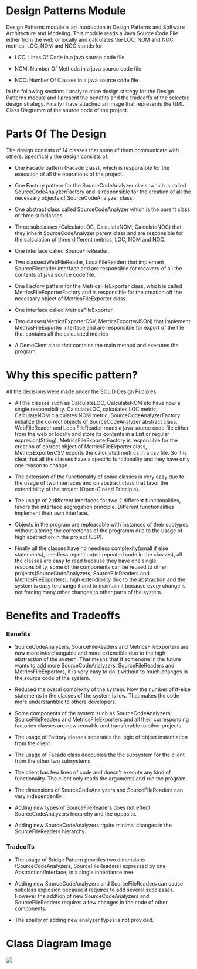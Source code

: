 # Design Patterns Module

Design Patterns module is an intoduction in Design Patterns and Software Architecture and Modeling. This module reads a Java Source Code File either from the web or locally and calculates the LOC, NOM and NOC metrics. LOC, NOM and NOC stands for:

* LOC: Lines Of Code in a java source code file

* NOM: Number Of Methods in a java source code file

* NOC: Number Of Classes in a java source code file

 In the following sections I analyze mine design stategy for the Design Patterns module and I present the benefits and the tradeoffs of the selected design strategy. Finally I have attached an image that represents the UML Class Diagramm of the source code of the project.

 # Parts Of The Design

 The design consists of 14 classes that some of them communicate with others. Specifically the design consists of:

 * One Facade pattern (Facade class), which is responsible for the execution of all the operations of the project.

 * One Factory pattern for the SourceCodeAnalyzer class, which is called SourceCodeAnalyzerFactory and is responsible for the creation of all the necessary objects of SourceCodeAnalyzer class.

 * One abstract class called SourceCodeAnalyzer which is the parent class of three subclasses.

 * Three subclasses (CalculateLOC, CalculateNOM, CalculateNOC) that they inherit SourceCodeAnalyzer parent class and are responsible for the calculation of three different metrics, LOC, NOM and NOC.

 * One interface called SourceFileReader. 

 * Two classes(WebFileReader, LocalFileReader) that implement SourceFilereader interface and are responsible for recovery of all the contents of java source code file.

 * One Factory pattern for the MetricsFileExporter class, which is called MetricsFileExporterFactory and is responsible for the creation off the necessary object of MetricsFileExporter class.

 * One interface called MetricsFileExporter. 

 * Two classes(MetricsExporterCSV, MetricsExporterJSON) that implement MetricsFileExporter interface and are responsible for export of the file that contains all the calculated metrics

 * A DemoClent class that contains the main method and executes the program.

 # Why this specific pattern?

 All the decisions were made under the SOLID Design Priciples

 * All the classes such as CalculateLOC, CalculateNOM etc have now a single responsibililty. CalculateLOC, calculates LOC metric, CalculateNOM clalculates NOM metric, SourceCodeAnalyzerFactory initialize the correct objects of SourceCodeAnalyzer abstract class, WebFileReader and LocalFileReader reads a java source code file either from the web or locally and store its contents in a List or regular expresion(String), MetricsFileExporterFactory is responsible for the creation of correct object of MetricsFileExporter class, MetricsExporterCSV exports the calculated metrics in a csv file. So it is clear that all the classes have a specific functionality and they have only one reason to change.  

 * The extension of the functionality of some classes is very easy due to the usage of two interfaces and on abstract class that favor the extendibility of the project (Open-Closed Principle).

 * The usage of 2 different interfaces for two 2 different functionalities, favors the interface segregation principle. Different functionalities implement their own interface. 

 * Objects in the program are repleacable with instances of their subtypes without altering the correctenss of the programm due to the usage of high abstraction in the project (LSP).

 * Finally all the classes have no needless complexity(small if else statements), needless repetition(no repeated code in the classes), all the classes are easy to read because they have one single responsibility, some of the components can be reused to other projects(SourceCodeAnalyzers, SourceFileReaders and MetricsFileExporters), high extendibility duo to the abstraction and the system is easy to change it and to maintain it because every change is not forcing many other changes to other parts of the system.

 # Benefits and Tradeoffs

 ### Benefits
 * SourceCodeAnalyzers, SourceFileReaders and MetricsFileExporters are now more interchangable and more extendible duo to the high abstraction of the system. 
 That means that if somenone in the future wants to add more SourceCodeAnalyzers, SourceFileReaders and MetricsFileExporters, it is very easy to do it without to much changes in the source code of the system.

 * Reduced the overal complexity of the system. Now the number of if-else statements in the classes of the system is low. That makes the code more understantible to others developers.

 * Some components of the system such as SourceCodeAnalyzers, SourceFileReaders and MetricsFileExporters and all their corresponding factories classes are now reusable and transferable to other projects.

 * The usage of Factory classes seperates the logic of object instantiation from the client.

 * The usage of Facade class decouples the the subsystem for the client from the other two subsystems.

 * The client has few lines of code and doesn't execute any kind of functionality. The client only reads the arguments and run the program.

 * The dimensions of SourceCodeAnalyzers and SourceFileReaders can vary independently.

 * Adding new types of SourceFileReaders does not effect SourceCodeAnalyzers hierarchy and the opposite. 

 * Adding new SourceCodeAnalyzers rquire minimal changes in the SourceFileReaders hierarchy.

 ### Tradeoffs

 * The usage of Bridge Pattern provides two dimensions (SourceCodeAnalyzers, SourceFileReaders) expressed by one Abstraction/Interface, in a single inheritance tree.

 * Adding new SourceCodeAnalyzers and SourceFileReaders can cause subclass explosion because it requires to add several subclasses. However the addtion of new SourceCodeAnalyzers and SourceFileReaders requires a few changes in the code of other components.

 * The abality of adding new analyzer types is not provided.

 # Class Diagram Image

 ![](resources/Design_Patterns_4th_assignment.png)

